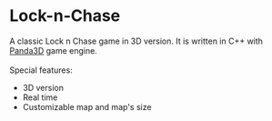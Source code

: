 Lock-n-Chase
============

A classic Lock n Chase game in 3D version. It is written in C++ with <a href="http://www.panda3d.org/">Panda3D</a> game engine.
<br/><br/>
Special features:
<ul>
  <li>3D version</li>
  <li>Real time</li>
  <li>Customizable map and map's size</li>
</ul>
